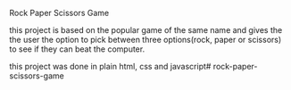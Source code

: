 




Rock Paper Scissors Game



this project is based on the popular game of the same name and gives the the user the option to pick between three options(rock, paper or scissors) to see if they can beat the computer.


this project was done in plain html, css and javascript#   r o c k - p a p e r - s c i s s o r s - g a m e  
 